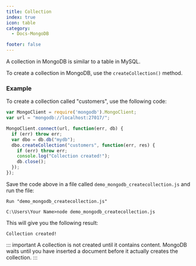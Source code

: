```yaml
---
title: Collection
index: true
icon: table
category:
  - Docs-MongoDB

footer: false
---
```


A collection in MongoDB is similar to a table in MySQL.

To create a collection in MongoDB, use the `createCollection()` method.

### Example

To create a collection called "customers", use the following code:

```javascript
var MongoClient = require('mongodb').MongoClient;
var url = "mongodb://localhost:27017/";

MongoClient.connect(url, function(err, db) {
  if (err) throw err;
  var dbo = db.db("mydb");
  dbo.createCollection("customers", function(err, res) {
    if (err) throw err;
    console.log("Collection created!");
    db.close();
  });
});
```

Save the code above in a file called `demo_mongodb_createcollection.js` and run the file:

```
Run "demo_mongodb_createcollection.js"

C:\Users\Your Name>node demo_mongodb_createcollection.js
```

This will give you the following result:

```
Collection created!
```

::: important
A collection is not created until it contains content. MongoDB waits until you have inserted a document before it actually creates the collection.
:::